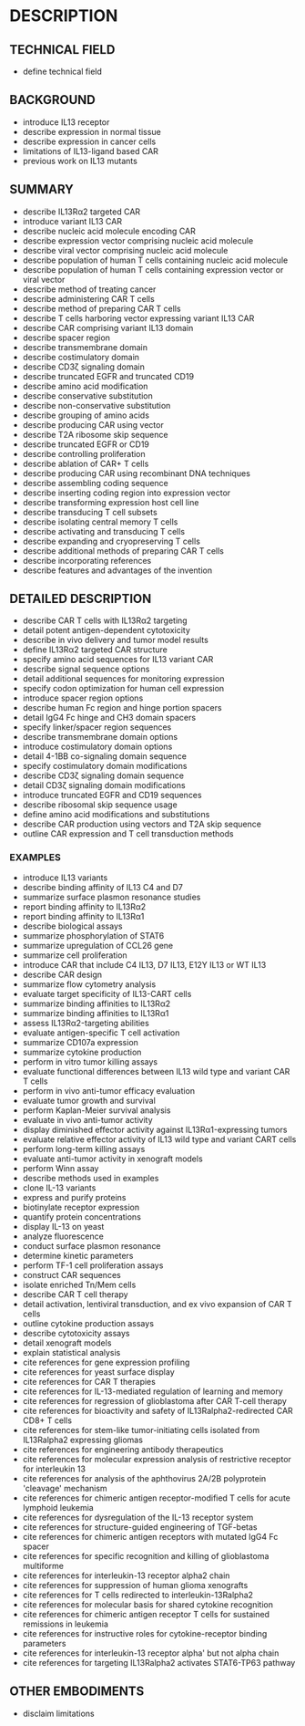 # DESCRIPTION

## TECHNICAL FIELD

- define technical field

## BACKGROUND

- introduce IL13 receptor
- describe expression in normal tissue
- describe expression in cancer cells
- limitations of IL13-ligand based CAR
- previous work on IL13 mutants

## SUMMARY

- describe IL13Rα2 targeted CAR
- introduce variant IL13 CAR
- describe nucleic acid molecule encoding CAR
- describe expression vector comprising nucleic acid molecule
- describe viral vector comprising nucleic acid molecule
- describe population of human T cells containing nucleic acid molecule
- describe population of human T cells containing expression vector or viral vector
- describe method of treating cancer
- describe administering CAR T cells
- describe method of preparing CAR T cells
- describe T cells harboring vector expressing variant IL13 CAR
- describe CAR comprising variant IL13 domain
- describe spacer region
- describe transmembrane domain
- describe costimulatory domain
- describe CD3ζ signaling domain
- describe truncated EGFR and truncated CD19
- describe amino acid modification
- describe conservative substitution
- describe non-conservative substitution
- describe grouping of amino acids
- describe producing CAR using vector
- describe T2A ribosome skip sequence
- describe truncated EGFR or CD19
- describe controlling proliferation
- describe ablation of CAR+ T cells
- describe producing CAR using recombinant DNA techniques
- describe assembling coding sequence
- describe inserting coding region into expression vector
- describe transforming expression host cell line
- describe transducing T cell subsets
- describe isolating central memory T cells
- describe activating and transducing T cells
- describe expanding and cryopreserving T cells
- describe additional methods of preparing CAR T cells
- describe incorporating references
- describe features and advantages of the invention

## DETAILED DESCRIPTION

- describe CAR T cells with IL13Rα2 targeting
- detail potent antigen-dependent cytotoxicity
- describe in vivo delivery and tumor model results
- define IL13Rα2 targeted CAR structure
- specify amino acid sequences for IL13 variant CAR
- describe signal sequence options
- detail additional sequences for monitoring expression
- specify codon optimization for human cell expression
- introduce spacer region options
- describe human Fc region and hinge portion spacers
- detail IgG4 Fc hinge and CH3 domain spacers
- specify linker/spacer region sequences
- describe transmembrane domain options
- introduce costimulatory domain options
- detail 4-1BB co-signaling domain sequence
- specify costimulatory domain modifications
- describe CD3ζ signaling domain sequence
- detail CD3ζ signaling domain modifications
- introduce truncated EGFR and CD19 sequences
- describe ribosomal skip sequence usage
- define amino acid modifications and substitutions
- describe CAR production using vectors and T2A skip sequence
- outline CAR expression and T cell transduction methods

### EXAMPLES

- introduce IL13 variants
- describe binding affinity of IL13 C4 and D7
- summarize surface plasmon resonance studies
- report binding affinity to IL13Rα2
- report binding affinity to IL13Rα1
- describe biological assays
- summarize phosphorylation of STAT6
- summarize upregulation of CCL26 gene
- summarize cell proliferation
- introduce CAR that include C4 IL13, D7 IL13, E12Y IL13 or WT IL13
- describe CAR design
- summarize flow cytometry analysis
- evaluate target specificity of IL13-CART cells
- summarize binding affinities to IL13Rα2
- summarize binding affinities to IL13Rα1
- assess IL13Rα2-targeting abilities
- evaluate antigen-specific T cell activation
- summarize CD107a expression
- summarize cytokine production
- perform in vitro tumor killing assays
- evaluate functional differences between IL13 wild type and variant CAR T cells
- perform in vivo anti-tumor efficacy evaluation
- evaluate tumor growth and survival
- perform Kaplan-Meier survival analysis
- evaluate in vivo anti-tumor activity
- display diminished effector activity against IL13Rα1-expressing tumors
- evaluate relative effector activity of IL13 wild type and variant CART cells
- perform long-term killing assays
- evaluate anti-tumor activity in xenograft models
- perform Winn assay
- describe methods used in examples
- clone IL-13 variants
- express and purify proteins
- biotinylate receptor expression
- quantify protein concentrations
- display IL-13 on yeast
- analyze fluorescence
- conduct surface plasmon resonance
- determine kinetic parameters
- perform TF-1 cell proliferation assays
- construct CAR sequences
- isolate enriched Tn/Mem cells
- describe CAR T cell therapy
- detail activation, lentiviral transduction, and ex vivo expansion of CAR T cells
- outline cytokine production assays
- describe cytotoxicity assays
- detail xenograft models
- explain statistical analysis
- cite references for gene expression profiling
- cite references for yeast surface display
- cite references for CAR T therapies
- cite references for IL-13-mediated regulation of learning and memory
- cite references for regression of glioblastoma after CAR T-cell therapy
- cite references for bioactivity and safety of IL13Ralpha2-redirected CAR CD8+ T cells
- cite references for stem-like tumor-initiating cells isolated from IL13Ralpha2 expressing gliomas
- cite references for engineering antibody therapeutics
- cite references for molecular expression analysis of restrictive receptor for interleukin 13
- cite references for analysis of the aphthovirus 2A/2B polyprotein 'cleavage' mechanism
- cite references for chimeric antigen receptor-modified T cells for acute lymphoid leukemia
- cite references for dysregulation of the IL-13 receptor system
- cite references for structure-guided engineering of TGF-betas
- cite references for chimeric antigen receptors with mutated IgG4 Fc spacer
- cite references for specific recognition and killing of glioblastoma multiforme
- cite references for interleukin-13 receptor alpha2 chain
- cite references for suppression of human glioma xenografts
- cite references for T cells redirected to interleukin-13Ralpha2
- cite references for molecular basis for shared cytokine recognition
- cite references for chimeric antigen receptor T cells for sustained remissions in leukemia
- cite references for instructive roles for cytokine-receptor binding parameters
- cite references for interleukin-13 receptor alpha' but not alpha chain
- cite references for targeting IL13Ralpha2 activates STAT6-TP63 pathway

## OTHER EMBODIMENTS

- disclaim limitations

